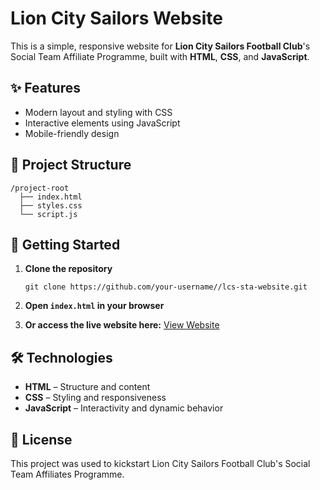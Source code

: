 # Lion City Sailors Website

This is a simple, responsive website for **Lion City Sailors Football Club**'s Social Team Affiliate Programme, built with **HTML**, **CSS**, and **JavaScript**.

## ✨ Features

* Modern layout and styling with CSS
* Interactive elements using JavaScript
* Mobile-friendly design

## 📂 Project Structure

```
/project-root
  ├── index.html
  ├── styles.css
  └── script.js
```

## 🚀 Getting Started

1. **Clone the repository**

   ```
   git clone https://github.com/your-username//lcs-sta-website.git
   ```
2. **Open `index.html` in your browser**
3. **Or access the live website here:**
   [View Website](https://gregleejy.github.io/lcs-sta-website/)

## 🛠️ Technologies

* **HTML** – Structure and content
* **CSS** – Styling and responsiveness
* **JavaScript** – Interactivity and dynamic behavior

## 📄 License

This project was used to kickstart Lion City Sailors Football Club's Social Team Affiliates Programme.
